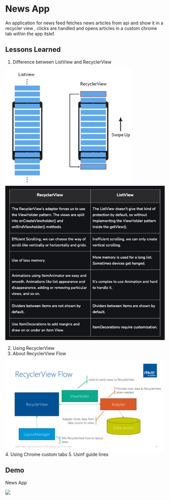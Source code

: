
# News App

An application for news feed fetches news articles from api and show it in a recycler view , clicks are handled and opens articles in a custom chrome tab within the app itslef.


## Lessons Learned

1. Difference between ListView and RecyclerView


<img src="https://github.com/sumitbhuia/News-App/blob/master/Readme%20source/image.png" align="centre" width="400"><br>
<img src="https://github.com/sumitbhuia/News-App/blob/master/Readme%20source/DIfference.png">

2. Using RecyclerView
3. About RecyclerView Flow
<img src="https://github.com/sumitbhuia/News-App/blob/master/Readme%20source/Android-RecyclerView-Flow-1024x576.png" width="700">
4. Using Chrome custom tabs
5. Usinf guide lines


## Demo
News App


<img src="https://github.com/sumitbhuia/News-App/blob/master/Readme%20source/animation.gif" width="260">
